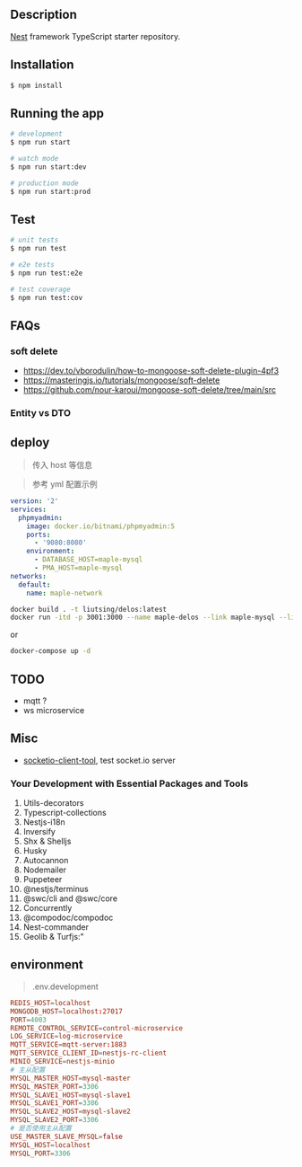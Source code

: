 ## Description

[Nest](https://github.com/nestjs/nest) framework TypeScript starter repository.

## Installation

```bash
$ npm install
```

## Running the app

```bash
# development
$ npm run start

# watch mode
$ npm run start:dev

# production mode
$ npm run start:prod
```

## Test

```bash
# unit tests
$ npm run test

# e2e tests
$ npm run test:e2e

# test coverage
$ npm run test:cov
```

## FAQs

### soft delete

- https://dev.to/vborodulin/how-to-mongoose-soft-delete-plugin-4pf3
- https://masteringjs.io/tutorials/mongoose/soft-delete
- https://github.com/nour-karoui/mongoose-soft-delete/tree/main/src

### Entity vs DTO

## deploy

> 传入 host 等信息

> 参考 yml 配置示例

```yml
version: '2'
services:
  phpmyadmin:
    image: docker.io/bitnami/phpmyadmin:5
    ports:
      - '9080:8080'
    environment:
      - DATABASE_HOST=maple-mysql
      - PMA_HOST=maple-mysql
networks:
  default:
    name: maple-network
```

```sh
docker build . -t liutsing/delos:latest
docker run -itd -p 3001:3000 --name maple-delos --link maple-mysql --link maple-mongodb --net maple-network  liutsing/delos:latest
```

or

```sh
docker-compose up -d
```

## TODO

- mqtt ?
- ws microservice

## Misc

- [socketio-client-tool](https://amritb.github.io/socketio-client-tool/), test socket.io server

### Your Development with Essential Packages and Tools

1. Utils-decorators
2. Typescript-collections
3. Nestjs-i18n
4. Inversify
5. Shx & Shelljs
6. Husky
7. Autocannon
8. Nodemailer
9. Puppeteer
10. @nestjs/terminus
11. @swc/cli and @swc/core
12. Concurrently
13. @compodoc/compodoc
14. Nest-commander
15. Geolib & Turfjs:"

## environment

> .env.development

```conf
REDIS_HOST=localhost
MONGODB_HOST=localhost:27017
PORT=4003
REMOTE_CONTROL_SERVICE=control-microservice
LOG_SERVICE=log-microservice
MQTT_SERVICE=mqtt-server:1883
MQTT_SERVICE_CLIENT_ID=nestjs-rc-client
MINIO_SERVICE=nestjs-minio
# 主从配置
MYSQL_MASTER_HOST=mysql-master
MYSQL_MASTER_PORT=3306
MYSQL_SLAVE1_HOST=mysql-slave1
MYSQL_SLAVE1_PORT=3306
MYSQL_SLAVE2_HOST=mysql-slave2
MYSQL_SLAVE2_PORT=3306
# 是否使用主从配置
USE_MASTER_SLAVE_MYSQL=false
MYSQL_HOST=localhost
MYSQL_PORT=3306

```
